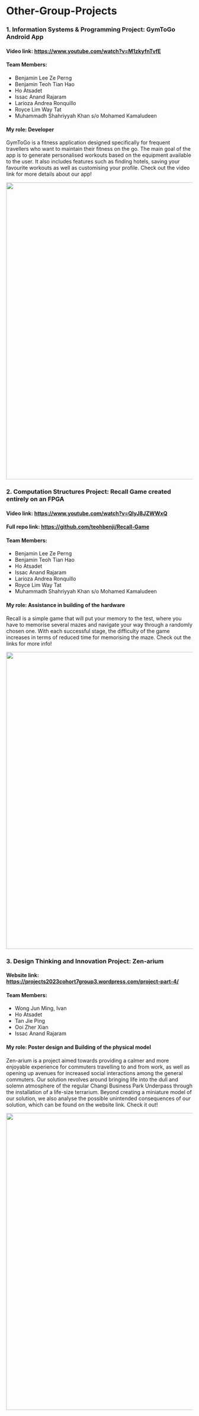# Other-Group-Projects <br/>

### 1. Information Systems & Programming Project: GymToGo Android App <br/>
#### Video link: https://www.youtube.com/watch?v=M1zkyfnTvfE <br/>
#### Team Members: <br/>
- Benjamin Lee Ze Perng <br/>
- Benjamin Teoh Tian Hao <br/>
- Ho Atsadet <br/>
- Issac Anand Rajaram <br/>
- Larioza Andrea Ronquillo <br/>
- Royce Lim Way Tat <br/>
- Muhammadh Shahriyyah Khan s/o Mohamed Kamaludeen <br/>
#### My role: Developer <br/>
GymToGo is a fitness application designed specifically for frequent travellers who want to maintain their fitness on the go. The main goal of the app is to generate personalised workouts based on the equipment available to the user. It also includes features such as finding hotels, saving your favourite workouts as well as customising your profile. Check out the video link for more details about our app! <br/>

<img src="https://github.com/scadettt/Other-Group-Projects/assets/158037754/483426ed-f684-443f-8fb3-3aa3d6d6792e" width="800">


### 2. Computation Structures Project: Recall Game created entirely on an FPGA <br/>
#### Video link: https://www.youtube.com/watch?v=QIyJ8JZWWxQ <br/>
#### Full repo link: https://github.com/teohbenji/Recall-Game
#### Team Members: <br/>
- Benjamin Lee Ze Perng <br/>
- Benjamin Teoh Tian Hao <br/>
- Ho Atsadet <br/>
- Issac Anand Rajaram <br/>
- Larioza Andrea Ronquillo <br/>
- Royce Lim Way Tat <br/>
- Muhammadh Shahriyyah Khan s/o Mohamed Kamaludeen <br/>
#### My role: Assistance in building of the hardware <br/>
Recall is a simple game that will put your memory to the test, where you have to memorise several mazes and navigate your way through a randomly chosen one. With each successful stage, the difficulty of the game increases in terms of reduced time for memorising the maze. Check out the links for more info! <br/>

<img src="https://github.com/scadettt/Other-Group-Projects/assets/158037754/6cd38ea2-710b-4f60-9d73-b6d65e8ab9a1" width="800">


### 3. Design Thinking and Innovation Project: Zen-arium <br/>
#### Website link: https://projects2023cohort7group3.wordpress.com/project-part-4/ <br/>
#### Team Members: <br/>
- Wong Jun Ming, Ivan <br/>
- Ho Atsadet <br/>
- Tan Jie Ping <br/>
- Ooi Zher Xian <br/>
- Issac Anand Rajaram <br/>
#### My role: Poster design and Building of the physical model <br/>
Zen-arium is a project aimed towards providing a calmer and more enjoyable experience for commuters travelling to and from work, as well as opening up avenues for increased social interactions among the general commuters. Our solution revolves around bringing life into the dull and solemn atmosphere of the regular Changi Business Park Underpass through the installation of a life-size terrarium. Beyond creating a miniature model of our solution, we also analyse the possible unintended consequences of our solution, which can be found on the website link. Check it out! <br/>

<img src="https://github.com/scadettt/Other-Group-Projects/assets/158037754/91a2104f-697c-45dd-9975-56a63c1272cd" width="800">
